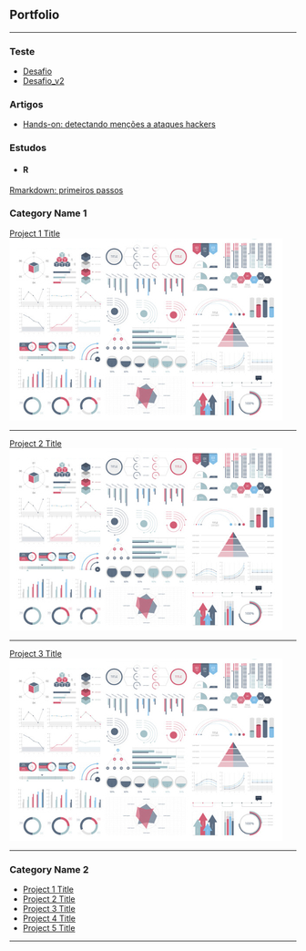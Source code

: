 ## Portfolio

---

### Teste
- [Desafio](https://dzanellato.github.io/teste/)
- [Desafio_v2](https://nbviewer.jupyter.org/github/dzanellato/teste/blob/master/desafio.ipynb)

### Artigos
- [Hands-on: detectando menções a ataques hackers](https://medium.com/heimdall-research/hands-on-detectando-men%C3%A7%C3%B5es-a-ataques-hackers-7b5125b2241c)


### Estudos
- #### R
[Rmarkdown: primeiros passos](http://htmlpreview.github.io/?https://github.com/dzanellato/Estudos/blob/master/R/Rmarkdown/primeiros_passos.html)



### Category Name 1 

[Project 1 Title](/sample_page)
<img src="images/dummy_thumbnail.jpg?raw=true"/>

---
[Project 2 Title](/pdf/sample_presentation.pdf)
<img src="images/dummy_thumbnail.jpg?raw=true"/>

---
[Project 3 Title](http://example.com/)
<img src="images/dummy_thumbnail.jpg?raw=true"/>

---

### Category Name 2

- [Project 1 Title](http://example.com/)
- [Project 2 Title](http://example.com/)
- [Project 3 Title](http://example.com/)
- [Project 4 Title](http://example.com/)
- [Project 5 Title](http://example.com/)

---

